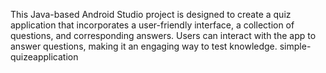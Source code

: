 This Java-based Android Studio project is designed to create a quiz application that incorporates a user-friendly interface, a collection of questions, and corresponding answers. Users can interact with the app to answer questions, making it an engaging way to test knowledge. simple-quizeapplication
